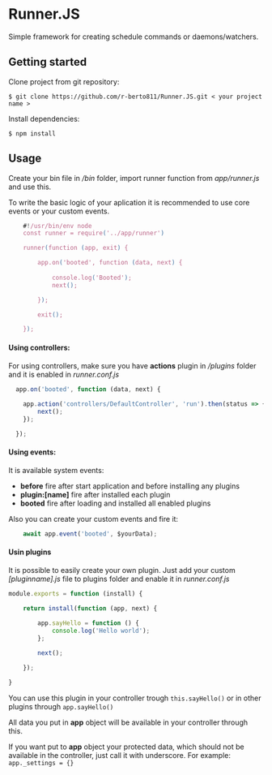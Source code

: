 # Runner.JS

Simple framework for creating schedule commands or daemons/watchers.

## Getting started

Clone project from git repository:
```
$ git clone https://github.com/r-berto811/Runner.JS.git < your project name >
```
Install dependencies:
```
$ npm install
```

## Usage
Create your bin file in */bin* folder, import runner function from *app/runner.js* and use this.

To write the basic logic of your aplication it is recommended to use core events or your custom events.

```js
	#!/usr/bin/env node
    const runner = require('../app/runner')

    runner(function (app, exit) {

        app.on('booted', function (data, next) {
			
            console.log('Booted');
            next();

        });

        exit();

    });
```

#### Using controllers:
For using controllers, make sure you have **actions** plugin in */plugins* folder and it is enabled in *runner.conf.js*

```js
  app.on('booted', function (data, next) {
  
    app.action('controllers/DefaultController', 'run').then(status => {
		next();
	});

  });

```

#### Using events:

It is available system events:

* **before** fire after start application and before installing any plugins
* **plugin:[name]** fire after installed each plugin
* **booted** fire after loading and installed all enabled plugins

Also you can create your custom events and fire it:

```js
	await app.event('booted', $yourData);
```
#### Usin plugins

It is possible to easily create your own plugin. Just add your custom *[pluginname].js* file to plugins folder and enable it in *runner.conf.js*

```js
module.exports = function (install) {

	return install(function (app, next) {

		app.sayHello = function () {
			console.log('Hello world');
		};
		
		next();

	});

}
```
You can use this plugin in your controller trough ``this.sayHello()`` or in other plugins through ``app.sayHello()``

All data you put in **app** object will be available in your controller through this.

If you want put to **app** object your protected data, which should not be available in the controller, just call it with underscore. For example: ``app._settings = {}``